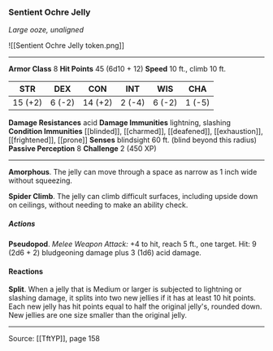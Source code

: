 ### Sentient Ochre Jelly
_Large ooze, unaligned_

![[Sentient Ochre Jelly token.png]]


---

**Armor Class** 8
**Hit Points** 45 (6d10 + 12)
**Speed** 10 ft., climb 10 ft.

| STR     | DEX     | CON     | INT     | WIS     | CHA     |
|---------|---------|---------|---------|---------|---------|
| 15 (+2) | 6 (-2) | 14 (+2) | 2 (-4) | 6 (-2) | 1 (-5) |

**Damage Resistances** acid
**Damage Immunities** lightning, slashing
**Condition Immunities** [[blinded]], [[charmed]], [[deafened]], [[exhaustion]], [[frightened]], [[prone]]
**Senses** blindsight 60 ft. (blind beyond this radius)
**Passive Perception** 8
**Challenge** 2 (450 XP)

---

**Amorphous**. The jelly can move through a space as narrow as 1 inch wide without squeezing.

**Spider Climb**. The jelly can climb difficult surfaces, including upside down on ceilings, without needing to make an ability check.

##### Actions
**Pseudopod**. _Melee Weapon Attack:_ +4 to hit, reach 5 ft., one target. Hit: 9 (2d6 + 2) bludgeoning damage plus 3 (1d6) acid damage.

#### Reactions
**Split**. When a jelly that is Medium or larger is subjected to lightning or slashing damage, it splits into two new jellies if it has at least 10 hit points. Each new jelly has hit points equal to half the original jelly's, rounded down. New jellies are one size smaller than the original jelly.


---

Source: [[TftYP]], page 158